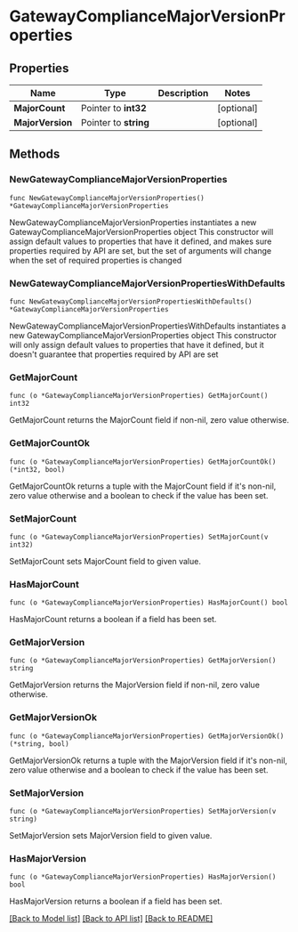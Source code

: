 # GatewayComplianceMajorVersionProperties

## Properties

Name | Type | Description | Notes
------------ | ------------- | ------------- | -------------
**MajorCount** | Pointer to **int32** |  | [optional] 
**MajorVersion** | Pointer to **string** |  | [optional] 

## Methods

### NewGatewayComplianceMajorVersionProperties

`func NewGatewayComplianceMajorVersionProperties() *GatewayComplianceMajorVersionProperties`

NewGatewayComplianceMajorVersionProperties instantiates a new GatewayComplianceMajorVersionProperties object
This constructor will assign default values to properties that have it defined,
and makes sure properties required by API are set, but the set of arguments
will change when the set of required properties is changed

### NewGatewayComplianceMajorVersionPropertiesWithDefaults

`func NewGatewayComplianceMajorVersionPropertiesWithDefaults() *GatewayComplianceMajorVersionProperties`

NewGatewayComplianceMajorVersionPropertiesWithDefaults instantiates a new GatewayComplianceMajorVersionProperties object
This constructor will only assign default values to properties that have it defined,
but it doesn't guarantee that properties required by API are set

### GetMajorCount

`func (o *GatewayComplianceMajorVersionProperties) GetMajorCount() int32`

GetMajorCount returns the MajorCount field if non-nil, zero value otherwise.

### GetMajorCountOk

`func (o *GatewayComplianceMajorVersionProperties) GetMajorCountOk() (*int32, bool)`

GetMajorCountOk returns a tuple with the MajorCount field if it's non-nil, zero value otherwise
and a boolean to check if the value has been set.

### SetMajorCount

`func (o *GatewayComplianceMajorVersionProperties) SetMajorCount(v int32)`

SetMajorCount sets MajorCount field to given value.

### HasMajorCount

`func (o *GatewayComplianceMajorVersionProperties) HasMajorCount() bool`

HasMajorCount returns a boolean if a field has been set.

### GetMajorVersion

`func (o *GatewayComplianceMajorVersionProperties) GetMajorVersion() string`

GetMajorVersion returns the MajorVersion field if non-nil, zero value otherwise.

### GetMajorVersionOk

`func (o *GatewayComplianceMajorVersionProperties) GetMajorVersionOk() (*string, bool)`

GetMajorVersionOk returns a tuple with the MajorVersion field if it's non-nil, zero value otherwise
and a boolean to check if the value has been set.

### SetMajorVersion

`func (o *GatewayComplianceMajorVersionProperties) SetMajorVersion(v string)`

SetMajorVersion sets MajorVersion field to given value.

### HasMajorVersion

`func (o *GatewayComplianceMajorVersionProperties) HasMajorVersion() bool`

HasMajorVersion returns a boolean if a field has been set.


[[Back to Model list]](../README.md#documentation-for-models) [[Back to API list]](../README.md#documentation-for-api-endpoints) [[Back to README]](../README.md)



